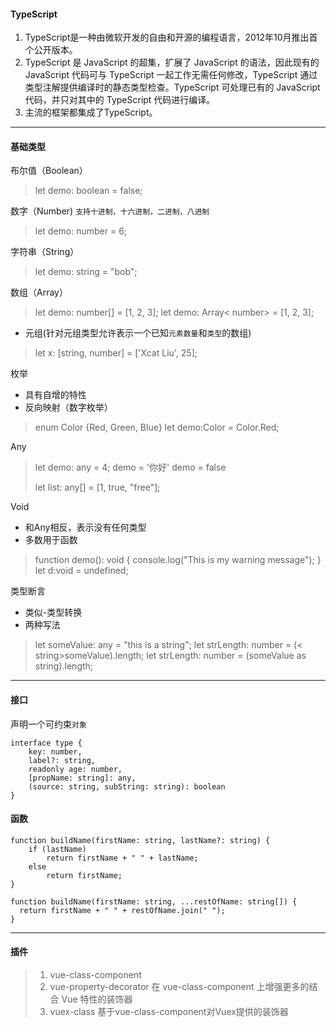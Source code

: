 
<!-- ### [点击前往](https://segmentfault.com/a/1190000018964794) -->

#### TypeScript

1. TypeScript是一种由微软开发的自由和开源的编程语言，2012年10月推出首个公开版本。
2. TypeScript 是 JavaScript 的超集，扩展了 JavaScript 的语法，因此现有的 JavaScript 代码可与 TypeScript 一起工作无需任何修改，TypeScript 通过类型注解提供编译时的静态类型检查。TypeScript 可处理已有的 JavaScript 代码，并只对其中的 TypeScript 代码进行编译。
3. 主流的框架都集成了TypeScript。

---

#### 基础类型
布尔值（Boolean）
>let demo: boolean = false;

数字（Number) `支持十进制，十六进制，二进制，八进制`
> let demo: number = 6;

字符串（String）
> let demo: string = "bob";

数组（Array）
>let demo: number[] = [1, 2, 3];
>let demo: Array< number> = [1, 2, 3];

 - 元组(针对元组类型允许表示一个已知`元素数量`和`类型`的数组)
 >let x: [string, number] = ['Xcat Liu', 25];

枚举
   - 具有自增的特性
   - 反向映射（数字枚举）
   
> enum Color {Red, Green, Blue}
> let demo:Color = Color.Red;

Any
> let demo: any = 4;
> demo = '你好'
> demo = false
> 
> let list: any[] = [1, true, "free"];

Void
- 和Any相反，表示没有任何类型
- 多数用于函数

> function demo(): void {
     console.log("This is my warning message");
}
let d:void = undefined;

类型断言
- 类似-类型转换
- 两种写法

>let someValue: any = "this is a string";
let strLength: number = (< string>someValue).length;
let strLength: number = (someValue as string).length;

---
#### 接口
声明一个可约束`对象`
```
interface type {
    key: number,
    label?: string,
    readonly age: number,
    [propName: string]: any,
    (source: string, subString: string): boolean
}
```


#### 函数
```
function buildName(firstName: string, lastName?: string) {
    if (lastName)
        return firstName + " " + lastName;
    else
        return firstName;
}

function buildName(firstName: string, ...restOfName: string[]) {
  return firstName + " " + restOfName.join(" ");
}
```
----
#### 插件 
> 1. vue-class-component
>2. vue-property-decorator
在 vue-class-component 上增强更多的结合 Vue 特性的装饰器
>3. vuex-class
基于vue-class-component对Vuex提供的装饰器
